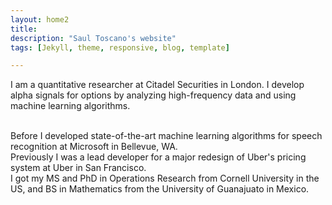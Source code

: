 ```yaml
---
layout: home2
title:
description: "Saul Toscano's website"
tags: [Jekyll, theme, responsive, blog, template]

---
```


I am a quantitative researcher at Citadel Securities in London. I develop alpha signals for options by analyzing high-frequency data and using machine learning algorithms. 

<br />
Before I developed state-of-the-art machine learning algorithms for speech recognition at Microsoft in Bellevue, WA. 

<br />
Previously I was a lead developer for a major redesign of Uber's pricing system at Uber in San Francisco.


<br />
I got my MS and PhD in Operations Research from Cornell University in the US, and BS in Mathematics from the University of Guanajuato in Mexico.









